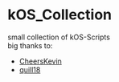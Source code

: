 # kOS_Collection
small collection of kOS-Scripts  
big thanks to:
- [CheersKevin](https://www.youtube.com/playlist?list=PLb6UbFXBdbCoCm1e65qfDOCdK_qIBtX3D)
- [quill18](https://gist.github.com/quill18/bbddb8135cdd84479132)

